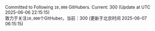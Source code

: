 Committed to Following `10,000` GitHubers. Current: <!-- FOLLOWING_COUNT -->300<!-- FOLLOWING_COUNT --> (Update at UTC <!-- LAST_UPDATED -->2025-06-06 22:15:15<!-- LAST_UPDATED -->)<br>
致力于关注`10,000`个GitHuber。当前：<!-- FOLLOWING_COUNT -->300<!-- FOLLOWING_COUNT --> (更新于北京时间 <!-- LAST_UPDATED_CST -->2025-06-07 06:15:15<!-- LAST_UPDATED_CST -->)
